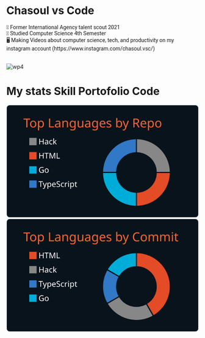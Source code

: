 <H1>Chasoul vs Code</H1>

 <div style="font-family: 'Roboto', sans-serif">
🏅 Former International Agency talent scout 2021 <br>
🏫 Studied Computer Science 4th Semester <br>
🖥️ Making Videos about computer science, tech, and productivity on my instagram account (https://www.instagram.com/chasoul.vsc/) <br>
</div>
<br>

![wp4](https://github.com/Chasoul-Shibusawa/Chasoul-Shibusawa/assets/169629674/aea8f65e-9baa-4930-916f-9302481bcce6)
# My stats Skill Portofolio Code

[![](https://raw.githubusercontent.com/Chasoul-Shibusawa/Chasoul-Shibusawa/master/profile-summary-card-output/codeSTACKr/1-repos-per-language.svg)](https://github.com/vn7n24fzkq/github-profile-summary-cards) [![](https://raw.githubusercontent.com/Chasoul-Shibusawa/Chasoul-Shibusawa/master/profile-summary-card-output/codeSTACKr/2-most-commit-language.svg)](https://github.com/vn7n24fzkq/github-profile-summary-cards)
